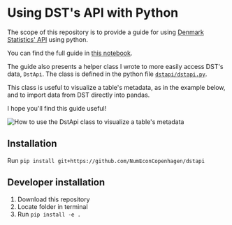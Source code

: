 # Using DST's API with Python

The scope of this repository is to provide a guide for using [Denmark Statistics' API](https://www.dst.dk/da/Statistik/brug-statistikken/muligheder-i-statistikbanken/api) using python.

You can find the full guide in [this notebook](https://github.com/alemartinello/dstapi/blob/master/Using%20DSTs%20API%20with%20python.ipynb).

The guide also presents a helper class I wrote to more easily access DST's data, `DstApi`. The class is defined in the python file [`dstapi/dstapi.py`](dstapi/dstapi.py).

This class is useful to visualize a table's metadata, as in the example below, and to import data from DST directly into pandas.

I hope you'll find this guide useful!

![How to use the DstApi class to visualize a table's metadata](https://github.com/alemartinello/dstapi/blob/7537f38a28eb033743f803a702fd5803c2af72ff/pics/screenshot.png)

## Installation

Run `pip install git+https://github.com/NumEconCopenhagen/dstapi`

## Developer installation

1. Download this repository
2. Locate folder in terminal
3. Run `pip install -e .`